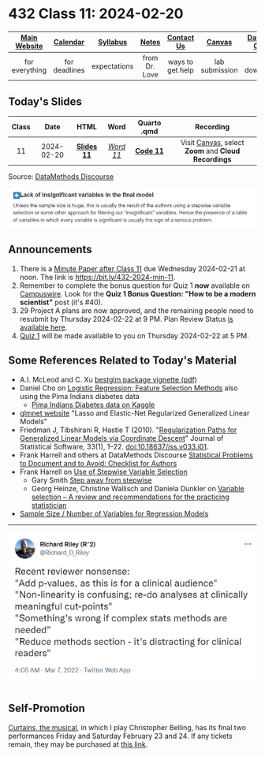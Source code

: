 # 432 Class 11: 2024-02-20

[Main Website](https://thomaselove.github.io/432-2024/) | [Calendar](https://thomaselove.github.io/432-2024/calendar.html) | [Syllabus](https://thomaselove.github.io/432-syllabus-2024/) | [Notes](https://thomaselove.github.io/432-notes/) | [Contact Us](https://thomaselove.github.io/432-2024/contact.html) | [Canvas](https://canvas.case.edu) | [Data and Code](https://github.com/THOMASELOVE/432-data) | [Sources](https://github.com/THOMASELOVE/432-classes-2024/tree/main/sources)
:-----------: | :--------------: | :----------: | :---------: | :-------------: | :-----------: | :------------: |:------:
for everything | for deadlines | expectations | from Dr. Love | ways to get help | lab submission | for downloads | to read

## Today's Slides

Class | Date | HTML | Word | Quarto .qmd | Recording
:---: | :--------: | :------: | :------: | :------: | :-------------:
11 | 2024-02-20 | **[Slides 11](https://thomaselove.github.io/432-slides-2024/slides11.html)** | *[Word 11](https://thomaselove.github.io/432-slides-2024/slides11w.docx)* | **[Code 11](https://github.com/THOMASELOVE/432-slides-2024/blob/main/slides11.qmd)** | Visit [Canvas](https://canvas.case.edu/), select **Zoom** and **Cloud Recordings**

Source: [DataMethods Discourse](https://discourse.datamethods.org/t/author-checklist/3407#arrow_rightlack-of-insignificant-variables-in-the-final-model-25)

![](figures/insignificant.png)  

## Announcements

1. There is a [Minute Paper after Class 11](https://bit.ly/432-2024-min-11) due Wednesday 2024-02-21 at noon. The link is <https://bit.ly/432-2024-min-11>.
2. Remember to complete the bonus question for Quiz 1 **now** available on [Campuswire](https://campuswire.com/). Look for the **Quiz 1 Bonus Question: "How to be a modern scientist"** post (it's #40).
3. 29 Project A plans are now approved, and the remaining people need to resubmit by Thursday 2024-02-22 at 9 PM. Plan Review Status [is available here](https://github.com/THOMASELOVE/432-classes-2024/blob/main/projectA/plans.md).
4. [Quiz 1](https://github.com/THOMASELOVE/432-quizzes-2024/tree/main/quiz1) will be made available to you on Thursday 2024-02-22 at 5 PM.

## Some References Related to Today's Material

- A.I. McLeod and C. Xu [bestglm package vignette (pdf)](http://cran.nexr.com/web/packages/bestglm/vignettes/bestglm.pdf)
- Daniel Cho on [Logistic Regression: Feature Selection Methods](https://rpubs.com/ohcsnad/feature_selection_methods) also using the Pima Indians diabetes data
    - [Pima Indians Diabetes data on Kaggle](https://www.kaggle.com/datasets/uciml/pima-indians-diabetes-database)
- [glmnet website](https://glmnet.stanford.edu/index.html) "Lasso and Elastic-Net Regularized Generalized Linear Models"
- Friedman J, Tibshirani R, Hastie T (2010). "[Regularization Paths for Generalized Linear Models via Coordinate Descent](https://www.jstatsoft.org/article/view/v033i01)" Journal of Statistical Software, 33(1), 1–22. [doi:10.18637/jss.v033.i01](https://www.jstatsoft.org/article/view/v033i01).
- Frank Harrell and others at DataMethods Discourse [Statistical Problems to Document and to Avoid: Checklist for Authors](https://discourse.datamethods.org/t/author-checklist/3407)
- Frank Harrell on [Use of Stepwise Variable Selection](https://discourse.datamethods.org/t/author-checklist/3407#arrow_rightuse-of-stepwise-variable-selection-24)
    - Gary Smith [Step away from stepwise](https://journalofbigdata.springeropen.com/articles/10.1186/s40537-018-0143-6)
    - Georg Heinze, Christine Wallisch and Daniela Dunkler on [Variable selection – A review and recommendations for the practicing statistician](https://onlinelibrary.wiley.com/doi/full/10.1002/bimj.201700067)
- [Sample Size / Number of Variables for Regression Models](https://discourse.datamethods.org/t/reference-collection-to-push-back-against-common-statistical-myths/1787#sample-size-number-of-variables-for-regression-models-6)
 
----------

![](figures/reviewer.png)
  
## Self-Promotion

[Curtains, the musical](https://www.hudsonplayers.com/now-playing), in which I play Christopher Belling, has its final two performances Friday and Saturday February 23 and 24. If any tickets remain, they may be purchased at [this link](https://www.hudsonplayers.com/).

